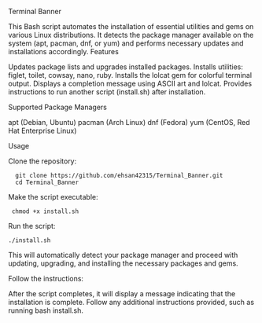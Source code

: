 Terminal Banner

This Bash script automates the installation of essential utilities and gems on various Linux distributions. It detects the package manager available on the system (apt, pacman, dnf, or yum) and performs necessary updates and installations accordingly.
Features

Updates package lists and upgrades installed packages.
Installs utilities: figlet, toilet, cowsay, nano, ruby.
Installs the lolcat gem for colorful terminal output.
Displays a completion message using ASCII art and lolcat.
Provides instructions to run another script (install.sh) after installation.

Supported Package Managers

apt (Debian, Ubuntu)
pacman (Arch Linux)
dnf (Fedora)
yum (CentOS, Red Hat Enterprise Linux)

Usage

Clone the repository:

      git clone https://github.com/ehsan42315/Terminal_Banner.git
      cd Terminal_Banner

Make the script executable:

     chmod +x install.sh

Run the script:

    ./install.sh

This will automatically detect your package manager and proceed with updating, upgrading, and installing the necessary packages and gems.

Follow the instructions:

After the script completes, it will display a message indicating that the installation is complete. Follow any additional instructions provided, such as running bash install.sh.
